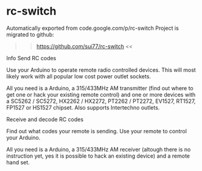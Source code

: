 # rc-switch
Automatically exported from code.google.com/p/rc-switch
Project is migrated to github:

>> https://github.com/sui77/rc-switch <<

Info
Send RC codes

Use your Arduino to operate remote radio controlled devices. This will most likely work with all popular low cost power outlet sockets.

All you need is a Arduino, a 315/433MHz AM transmitter (find out where to get one or hack your existing remote control) and one or more devices with a SC5262 / SC5272, HX2262 / HX2272, PT2262 / PT2272, EV1527, RT1527, FP1527 or HS1527 chipset. Also supports Intertechno outlets.

Receive and decode RC codes

Find out what codes your remote is sending. Use your remote to control your Arduino.

All you need is a Arduino, a 315/433MHz AM receiver (altough there is no instruction yet, yes it is possible to hack an existing device) and a remote hand set.
